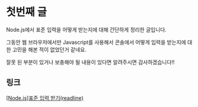 # 첫번째 글

Node.js에서 표준 입력을 어떻게 받는지에 대해 간단하게 정리한 글입니다.

그동안 웹 브라우저에서만 Javascript를 사용해서 콘솔에서 어떻게 입력을 받는지에 대한 고민을 해본 적이 없었던거 같네요.

잘못 된 부분이 있거나 보충해야 될 내용이 있다면 알려주시면 감사하겠습니다!!

## 링크

[[Node.js]표준 입력 받기(readline)](https://velog.io/@yujo/node.js%ED%91%9C%EC%A4%80-%EC%9E%85%EB%A0%A5-%EB%B0%9B%EA%B8%B0)
